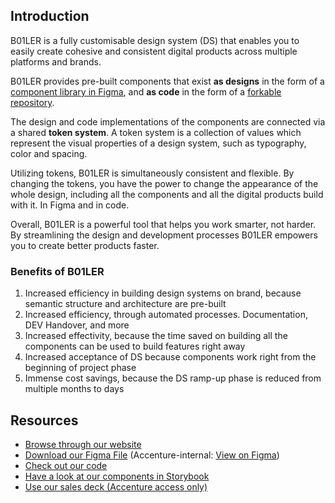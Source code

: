 ## Introduction

B01LER is a fully customisable design system (DS) that enables you to easily create cohesive and consistent digital products across multiple platforms and brands.

B01LER provides pre-built components that exist **as designs** in the form of a [component library in Figma](https://boilerds.com/B01LER%20%20%5Bv0.1%20-%20alpha%20release%5D.fig), and **as code** in the form of a [forkable repository](https://github.com/deven-org/B01LER-Kitchen).

The design and code implementations of the components are connected via a shared **token system**. A token system is a collection of values which represent the visual properties of a design system, such as typography, color and spacing.

Utilizing tokens, B01LER is simultaneously consistent and flexible. By changing the tokens, you have the power to change the appearance of the whole design, including all the components and all the digital products build with it. In Figma and in code.

Overall, B01LER is a powerful tool that helps you work smarter, not harder. By streamlining the design and development processes B01LER empowers you to create better products faster.

### Benefits of B01LER
1. Increased efficiency in building design systems on brand, because semantic structure and architecture are pre-built
2. Increased efficiency, through automated processes. Documentation, DEV Handover, and more
3. Increased effectivity, because the time saved on building all the components can be used to build features right away
4. Increased acceptance of DS because components work right from the beginning of project phase
5. Immense cost savings, because the DS ramp-up phase is reduced from multiple months to days

## Resources
- [Browse through our website](https://boilerds.com/)
- [Download our Figma File](https://boilerds.com/B01LER%20%20%5Bv0.1%20-%20alpha%20release%5D.fig) (Accenture-internal: [View on Figma](https://www.figma.com/file/zPHgVJFeLAhdM4MdOymhPb/B01LER--%5Bv0.1---alpha-release%5D?type=design&node-id=8941%3A1818&mode=design&t=owVepZzAwdrehnmL-1))
- [Check out our code](https://github.com/deven-org/B01LER-Kitchen)
- [Have a look at our components in Storybook](https://b01ler.onrender.com/)
- [Use our sales deck (Accenture access only)](https://ts.accenture.com/:p:/r/sites/SongBuildNewBiz/_layouts/15/Doc.aspx?sourcedoc=%7B54296720-9A69-4244-8F4D-E4EEC58007C1%7D&file=B01LER_SalesDeck.pptx)